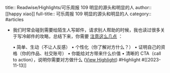 title:: Readwise/Highlights/可乐周报 109 明显的源头和明显的人
author:: [[happy xiao]]
full-title:: 可乐周报 109 明显的源头和明显的人
category:: #articles
- 我们时常会碰到需要给陌生人写邮件，请求别人帮助的时候，我也读过很多关于写冷邮件的攻略，总结下来，你需要 [注意这么几点](http://l.main.getrevue.co/ls/click?upn=gVFUf18rutnxjaj5Ut67g3CE3tU45TJhB8jV3wN6R-2FkMuFtR0b0XTXKKlnEbcTgl36Z2yZaGBi7A8yB-2Br0d8E1fHpvnvOGvfOihMwMX8RrrXL2A0yZ4TwaauUx2aG851iJ5zttOA2cDW1QjTEFwkvgxTqN9xm6QDXF4nW71v8PrssXXNvYV9YPPQVnpH3wukxY9dvaz0ko46grFU6TI-2FTdJstCZZzeq-2FbVe3O1SAuNw-3DLnLT_8cHMdnBDzJgqQ5JaFlgiosaujKBD3POIkjMTExfmu6piucGikJhht63XoJYqQDwGwRdbAJtE1FLxFzc047Av8RAYYylifVKa6huemFPFwcqRmV-2Fkg8QVmV8fvkSJtdxdIa9atg0ge1cyktI7jC-2FBST9K9yQ1gbmAZ259GoCIZUawNCypGqUuE-2B-2BUC-2FbNPZ8sb39dHXash22KYDXWvELnvkeGrtBfxUev3c-2FA1YQYmBNNDgIJu3PnTKhDe845sB3Wq3AbETCRja5sYPzQ-2BnTT72e7xWf7fTqRYBCI1kGdpLbdiMMbfGyTdGDv8iRk5v5nHPmxnrduLIS2fxMDAZDnMDmMq3N-2BADpXcvhXdlOF0eyvtH8Ijp5PJFJBr-2FGjOTwJa4dSSFAIbMmbI8R-2F8xr3WQ-3D-3D) ：
  
  •   简单、生动（不让人反感）
  •   个性化（你了解对方什么？）
  •   证明自己的资格（你的作品、社交账号）
  •   你能给对方带来什么价值
  •   清晰的 CTA（call to action），说明你需要对方做什么 ([View Highlight](https://read.readwise.io/read/01hf37s91vjy1kt94d5m439dza)) #Highlight #[[2023-11-13]]